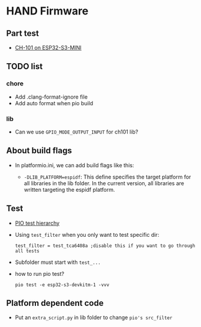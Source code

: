 # HAND Firmware

## Part test

- [CH-101 on ESP32-S3-MINI](https://github.com/Dennis40816/HAND/tree/port_ch101/doc/part_test/port_ch101)

## TODO list

### chore

- Add .clang-format-ignore file
- Add auto format when pio build

### lib

- Can we use `GPIO_MODE_OUTPUT_INPUT` for ch101 lib?

## About build flags

- In platformio.ini, we can add build flags like this:

  - `-DLIB_PLATFORM=espidf`: This define specifies the target platform for all libraries in the lib folder. In the current version, all libraries are written targeting the espidf platform.

## Test

- [PIO test hierarchy](https://docs.platformio.org/en/stable/advanced/unit-testing/structure/hierarchy.html)
- Using `test_filter` when you only want to test specific dir:
  
  ```
  test_filter = test_tca6408a ;disable this if you want to go through all tests
  ```
- Subfolder must start with `test_...`
- how to run pio test?
  
  ```
  pio test -e esp32-s3-devkitm-1 -vvv
  ```

## Platform dependent code

- Put an `extra_script.py` in lib folder to change `pio's src_filter`